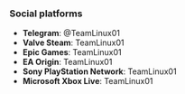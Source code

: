 ### Social platforms

* **Telegram**: @TeamLinux01
* **Valve Steam**: TeamLinux01
* **Epic Games**: TeamLinux01
* **EA Origin**: TeamLinux01
* **Sony PlayStation Network**: TeamLinux01
* **Microsoft Xbox Live**: TeamLinux01
